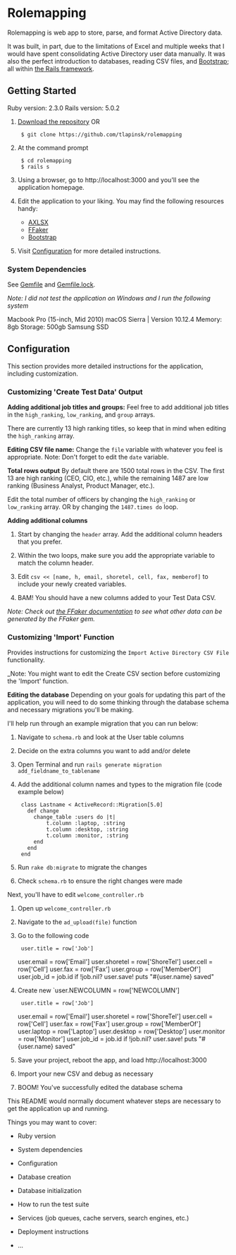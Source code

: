 # Rolemapping

Rolemapping is web app to store, parse, and format Active Directory data.

It was built, in part, due to the limitations of Excel and multiple weeks that I would have spent consolidating Active Directory user data manually. It was also the perfect introduction to databases, reading CSV files, and [Bootstrap](https://github.com/twbs/bootstrap); all within [the Rails framework](https://github.com/rails/rails).

## Getting Started

Ruby version: 2.3.0
Rails version: 5.0.2

1. [Download the repository](https://github.com/tlapinsk/rolemapping/archive/master.zip) OR

		$ git clone https://github.com/tlapinsk/rolemapping

2. At the command prompt

		$ cd rolemapping
		$ rails s

3. Using a browser, go to http://localhost:3000 and you'll see the application homepage.

4. Edit the application to your liking. You may find the following resources handy:
	* [AXLSX](https://github.com/randym/axlsx)
	* [FFaker](https://github.com/ffaker/ffaker)
	* [Bootstrap](https://github.com/twbs/bootstrap)

5. Visit [Configuration](#configuration) for more detailed instructions.

### System Dependencies

See [Gemfile](https://github.com/tlapinsk/rolemapping/blob/master/Gemfile) and [Gemfile.lock](https://github.com/tlapinsk/rolemapping/blob/master/Gemfile.lock).

_Note: I did not test the application on Windows and I run the following system_

Macbook Pro (15-inch, Mid 2010)
macOS Sierra | Version 10.12.4
Memory: 8gb
Storage: 500gb Samsung SSD

## Configuration

This section provides more detailed instructions for the application, including customization.

### Customizing 'Create Test Data' Output

**Adding additional job titles and groups:**
Feel free to add additional job titles in the `high_ranking`, `low_ranking`, and `group` arrays.

There are currently 13 high ranking titles, so keep that in mind when editing the `high_ranking` array. 

**Editing CSV file name:**
Change the `file` variable with whatever you feel is appropriate. Note: Don't forget to edit the `date` variable.

**Total rows output**
By default there are 1500 total rows in the CSV. The first 13 are high ranking (CEO, CIO, etc.), while the remaining 1487 are low ranking (Business Analyst, Product Manager, etc.). 

Edit the total number of officers by changing the `high_ranking` or `low_ranking` array. OR by changing the `1487.times do` loop.

**Adding additional columns**

1. Start by changing the `header` array. Add the additional column headers that you prefer.

2. Within the two loops, make sure you add the appropriate variable to match the column header.

3. Edit `csv << [name, h, email, shoretel, cell, fax, memberof]` to include your newly created variables.

4. BAM! You should have a new columns added to your Test Data CSV.

_Note: Check out [the FFaker documentation](https://github.com/ffaker/ffaker) to see what other data can be generated by the FFaker gem._

### Customizing 'Import' Function

Provides instructions for customizing the `Import Active Directory CSV File` functionality.

_Note: You might want to edit the Create CSV section before customizing the 'Import' function.

**Editing the database**
Depending on your goals for updating this part of the application, you will need to do some thinking through the database schema and necessary migrations you'll be making.

I'll help run through an example migration that you can run below:

1. Navigate to `schema.rb` and look at the User table columns
2. Decide on the extra columns you want to add and/or delete
3. Open Terminal and run `rails generate migration add_fieldname_to_tablename`
4. Add the additional column names and types to the migration file (code example below)

		class Lastname < ActiveRecord::Migration[5.0]
		  def change
		  	change_table :users do |t|
		  		t.column :laptop, :string
		  		t.column :desktop, :string
		  		t.column :monitor, :string
		  	end
		  end
		end

5. Run `rake db:migrate` to migrate the changes
6. Check `schema.rb` to ensure the right changes were made

Next, you'll have to edit `welcome_controller.rb`

1. Open up `welcome_controller.rb`
2. Navigate to the `ad_upload(file)` function
3. Go to the following code

		user.title = row['Job']
    user.email = row['Email']
    user.shoretel = row['ShoreTel']
    user.cell = row['Cell']
    user.fax = row['Fax']
    user.group = row['MemberOf']
    user.job_id = job.id if !job.nil?
    user.save!
    puts "#{user.name} saved"

4. Create new `user.NEWCOLUMN = row['NEWCOLUMN']

		user.title = row['Job']
    user.email = row['Email']
    user.shoretel = row['ShoreTel']
    user.cell = row['Cell']
    user.fax = row['Fax']
    user.group = row['MemberOf']
		user.laptop = row['Laptop']
    user.desktop = row['Desktop']
    user.monitor = row['Monitor']
    user.job_id = job.id if !job.nil?
    user.save!
    puts "#{user.name} saved"

5. Save your project, reboot the app, and load http://localhost:3000
6. Import your new CSV and debug as necessary
7. BOOM! You've successfully edited the database schema










This README would normally document whatever steps are necessary to get the
application up and running.

Things you may want to cover:

* Ruby version

* System dependencies

* Configuration

* Database creation

* Database initialization

* How to run the test suite

* Services (job queues, cache servers, search engines, etc.)

* Deployment instructions

* ...
